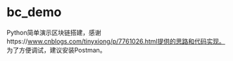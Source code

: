 # bc_demo

Python简单演示区块链搭建，感谢https://www.cnblogs.com/tinyxiong/p/7761026.html提供的思路和代码实现。
为了方便调试，建议安装Postman。
